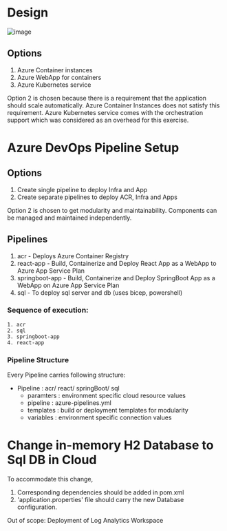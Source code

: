 # Design

![image](https://github.com/niks29986/DevOps-Assignment-1/assets/41285689/d0174339-cde3-4ac0-afbf-41c1cec4981e)

## Options

1. Azure Container instances
2. Azure WebApp for containers
3. Azure Kubernetes service

Option 2 is chosen because there is a requirement that the application should scale automatically. Azure Container Instances does not satisfy this requirement. Azure Kubernetes service comes with the orchestration support which was considered as an overhead for this exercise.

# Azure DevOps Pipeline Setup

## Options

1. Create single pipeline to deploy Infra and App
2. Create separate pipelines to deploy ACR, Infra and Apps

Option 2 is chosen to get modularity and maintainability. Components can be managed and maintained independently.

## Pipelines
1. acr - Deploys Azure Container Registry
2. react-app - Build, Containerize and Deploy React App as a WebApp to Azure App Service Plan
3. springboot-app - Build, Containerize and Deploy SpringBoot App as a WebApp on Azure App Service Plan
4. sql - To deploy sql server and db (uses bicep, powershell)

### Sequence of execution:
    1. acr
    2. sql
    3. springboot-app
    4. react-app

### Pipeline Structure
Every Pipeline carries following structure:
- Pipeline : acr/ react/ springBoot/ sql
    - paramters : environment specific cloud resource values
    - pipeline : azure-pipelines.yml
    - templates : build or deployment templates for modularity
    - variables : environment specific connection values

# Change in-memory H2 Database to Sql DB in Cloud

To accommodate this change,

1. Corresponding dependencies should be added in pom.xml 
2. 'application.properties' file should carry the new Database configuration.


Out of scope: Deployment of Log Analytics Workspace

